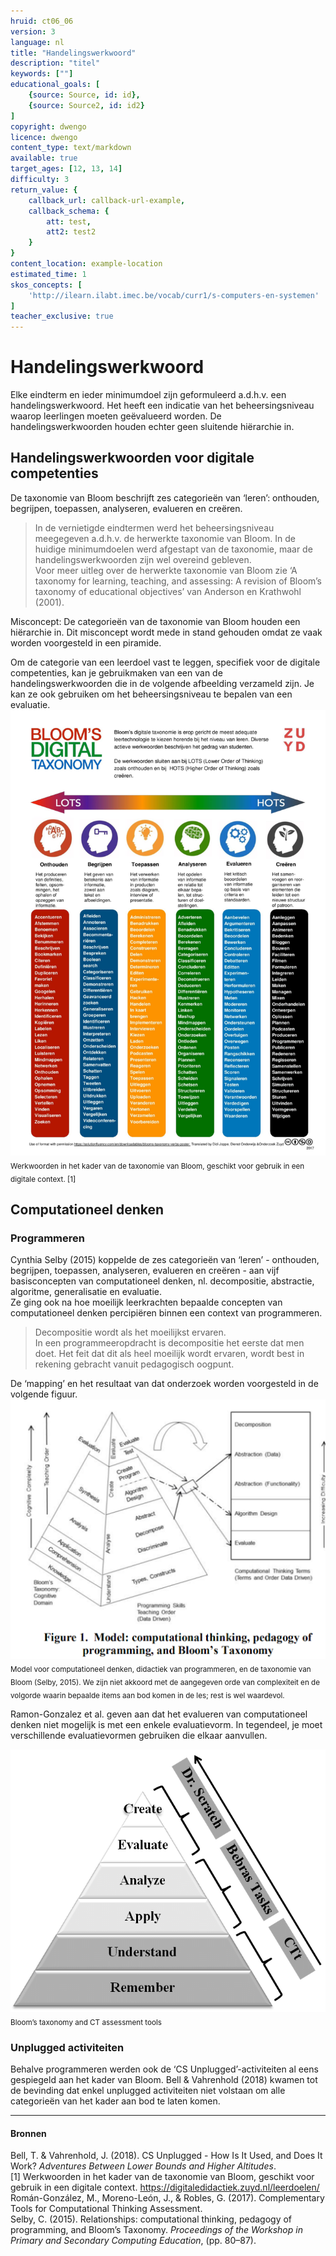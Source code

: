 ```yaml
---
hruid: ct06_06
version: 3
language: nl
title: "Handelingswerkwoord"
description: "titel"
keywords: [""]
educational_goals: [
    {source: Source, id: id}, 
    {source: Source2, id: id2}
]
copyright: dwengo
licence: dwengo
content_type: text/markdown
available: true
target_ages: [12, 13, 14]
difficulty: 3
return_value: {
    callback_url: callback-url-example,
    callback_schema: {
        att: test,
        att2: test2
    }
}
content_location: example-location
estimated_time: 1
skos_concepts: [
    'http://ilearn.ilabt.imec.be/vocab/curr1/s-computers-en-systemen'
]
teacher_exclusive: true
---
```


# Handelingswerkwoord

Elke eindterm en ieder minimumdoel zijn geformuleerd a.d.h.v. een handelingswerkwoord. Het heeft een indicatie van het beheersingsniveau waarop leerlingen moeten geëvalueerd worden. De handelingswerkwoorden houden echter geen sluitende hiërarchie in.  

## Handelingswerkwoorden voor digitale competenties

De taxonomie van Bloom beschrijft zes categorieën van ‘leren’: onthouden, begrijpen, toepassen, analyseren, evalueren en creëren. 

> In de vernietigde eindtermen werd het beheersingsniveau meegegeven a.d.h.v. de herwerkte taxonomie van Bloom. In de huidige minimumdoelen werd afgestapt van de taxonomie, maar de handelingswerkwoorden zijn wel overeind gebleven.<br>
Voor meer uitleg over de herwerkte taxonomie van Bloom zie ‘A taxonomy for learning, teaching, and assessing: A revision of Bloom’s taxonomy of educational objectives’ van Anderson en Krathwohl (2001).

<div class="alert alert-box alert-danger">
Misconcept: De categorieën van de taxonomie van Bloom houden een hiërarchie in. Dit misconcept wordt mede in stand gehouden omdat ze vaak worden voorgesteld in een piramide.
</div>

Om de categorie van een leerdoel vast te leggen, specifiek voor de digitale competenties, kan je gebruikmaken van een van de handelingswerkwoorden die in de volgende afbeelding verzameld zijn. Je kan ze ook gebruiken om het beheersingsniveau te bepalen van een evaluatie.<br>
![Digitale competenties](embed/digitalebloom.png)<br>
<sub>Werkwoorden in het kader van de taxonomie van Bloom, geschikt voor gebruik in een digitale context. [1]</sub>

## Computationeel denken

### Programmeren

Cynthia Selby (2015) koppelde de zes categorieën van ‘leren’ - onthouden, begrijpen, toepassen, analyseren, evalueren en creëren - aan vijf basisconcepten van computationeel denken,  nl. decompositie, abstractie, algoritme, generalisatie en evaluatie. <br>
Ze ging ook na hoe moeilijk leerkrachten bepaalde concepten van computationeel denken percipiëren binnen een context van programmeren. 
> Decompositie wordt als het moeilijkst ervaren. <br>
In een programmeeropdracht is decompositie het eerste dat men doet. Het feit dat dit als heel moeilijk wordt ervaren, wordt best in rekening gebracht vanuit pedagogisch oogpunt.

De ‘mapping’ en het resultaat van dat onderzoek worden voorgesteld in de volgende figuur.<br>
![Selby](embed/selbybloom.png)<br>
<sub>Model voor computationeel denken, didactiek van programmeren, en de taxonomie van Bloom (Selby, 2015). We zijn niet akkoord met de
aangegeven orde van complexiteit en de volgorde waarin bepaalde items aan bod komen in de les; rest is wel waardevol.</sub>

Ramon-Gonzalez et al. geven aan dat het evalueren van computationeel denken niet mogelijk is met een enkele evaluatievorm. In tegendeel, je moet verschillende evaluatievormen gebruiken die elkaar aanvullen. 

![Ramon-Gonzalez](embed/roblesbloom.png)<br>
<sub>Bloom’s taxonomy and CT assessment tools</sub>

### Unplugged activiteiten

Behalve programmeren werden ook de ‘CS Unplugged’-activiteiten al eens gespiegeld aan het kader van Bloom. Bell & Vahrenhold (2018) kwamen tot de bevinding dat enkel unplugged activiteiten niet volstaan om alle categorieën van het kader aan bod te laten komen.


-------------------------------------
#### Bronnen
Bell, T. & Vahrenhold, J. (2018). CS Unplugged - How Is It Used, and Does It Work? *Adventures Between Lower Bounds and Higher Altitudes*.<br>
[1] Werkwoorden in het kader van de taxonomie van Bloom, geschikt voor gebruik in een digitale context. https://digitaledidactiek.zuyd.nl/leerdoelen/<br>
Román-González, M., Moreno-León, J., & Robles, G. (2017). Complementary Tools for Computational Thinking Assessment. <br>
Selby, C. (2015). Relationships: computational thinking, pedagogy of programming, and Bloom’s Taxonomy. *Proceedings of the Workshop in Primary and Secondary Computing Education*, (pp. 80–87).
